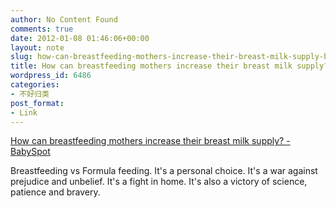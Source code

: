 ```yaml
---
author: No Content Found
comments: true
date: 2012-01-08 01:46:06+00:00
layout: note
slug: how-can-breastfeeding-mothers-increase-their-breast-milk-supply-babyspot
title: How can breastfeeding mothers increase their breast milk supply? - BabySpot
wordpress_id: 6486
categories:
- 不好归类
post_format:
- Link
---
```


[How can breastfeeding mothers increase their breast milk supply? - BabySpot](http://www.babyspot.com/page/how-can-breastfeeding-mothers)

Breastfeeding vs Formula feeding. It's a personal choice. It's a war against prejudice and unbelief. It's a fight in home. It's also a victory of science, patience and bravery.
